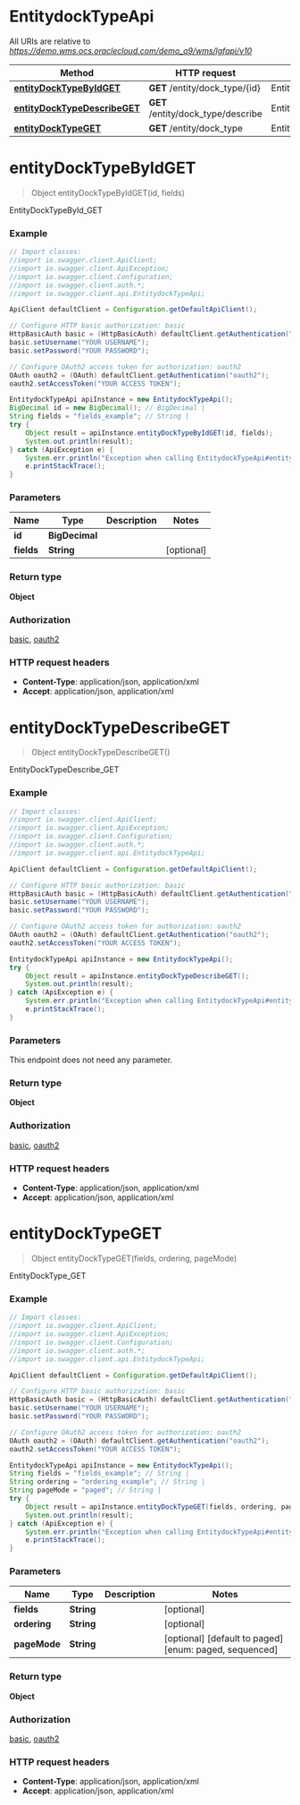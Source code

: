 # EntitydockTypeApi

All URIs are relative to *https://demo.wms.ocs.oraclecloud.com/demo_a9/wms/lgfapi/v10*

Method | HTTP request | Description
------------- | ------------- | -------------
[**entityDockTypeByIdGET**](EntitydockTypeApi.md#entityDockTypeByIdGET) | **GET** /entity/dock_type/{id} | EntityDockTypeById_GET
[**entityDockTypeDescribeGET**](EntitydockTypeApi.md#entityDockTypeDescribeGET) | **GET** /entity/dock_type/describe | EntityDockTypeDescribe_GET
[**entityDockTypeGET**](EntitydockTypeApi.md#entityDockTypeGET) | **GET** /entity/dock_type | EntityDockType_GET


<a name="entityDockTypeByIdGET"></a>
# **entityDockTypeByIdGET**
> Object entityDockTypeByIdGET(id, fields)

EntityDockTypeById_GET



### Example
```java
// Import classes:
//import io.swagger.client.ApiClient;
//import io.swagger.client.ApiException;
//import io.swagger.client.Configuration;
//import io.swagger.client.auth.*;
//import io.swagger.client.api.EntitydockTypeApi;

ApiClient defaultClient = Configuration.getDefaultApiClient();

// Configure HTTP basic authorization: basic
HttpBasicAuth basic = (HttpBasicAuth) defaultClient.getAuthentication("basic");
basic.setUsername("YOUR USERNAME");
basic.setPassword("YOUR PASSWORD");

// Configure OAuth2 access token for authorization: oauth2
OAuth oauth2 = (OAuth) defaultClient.getAuthentication("oauth2");
oauth2.setAccessToken("YOUR ACCESS TOKEN");

EntitydockTypeApi apiInstance = new EntitydockTypeApi();
BigDecimal id = new BigDecimal(); // BigDecimal | 
String fields = "fields_example"; // String | 
try {
    Object result = apiInstance.entityDockTypeByIdGET(id, fields);
    System.out.println(result);
} catch (ApiException e) {
    System.err.println("Exception when calling EntitydockTypeApi#entityDockTypeByIdGET");
    e.printStackTrace();
}
```

### Parameters

Name | Type | Description  | Notes
------------- | ------------- | ------------- | -------------
 **id** | **BigDecimal**|  |
 **fields** | **String**|  | [optional]

### Return type

**Object**

### Authorization

[basic](../README.md#basic), [oauth2](../README.md#oauth2)

### HTTP request headers

 - **Content-Type**: application/json, application/xml
 - **Accept**: application/json, application/xml

<a name="entityDockTypeDescribeGET"></a>
# **entityDockTypeDescribeGET**
> Object entityDockTypeDescribeGET()

EntityDockTypeDescribe_GET



### Example
```java
// Import classes:
//import io.swagger.client.ApiClient;
//import io.swagger.client.ApiException;
//import io.swagger.client.Configuration;
//import io.swagger.client.auth.*;
//import io.swagger.client.api.EntitydockTypeApi;

ApiClient defaultClient = Configuration.getDefaultApiClient();

// Configure HTTP basic authorization: basic
HttpBasicAuth basic = (HttpBasicAuth) defaultClient.getAuthentication("basic");
basic.setUsername("YOUR USERNAME");
basic.setPassword("YOUR PASSWORD");

// Configure OAuth2 access token for authorization: oauth2
OAuth oauth2 = (OAuth) defaultClient.getAuthentication("oauth2");
oauth2.setAccessToken("YOUR ACCESS TOKEN");

EntitydockTypeApi apiInstance = new EntitydockTypeApi();
try {
    Object result = apiInstance.entityDockTypeDescribeGET();
    System.out.println(result);
} catch (ApiException e) {
    System.err.println("Exception when calling EntitydockTypeApi#entityDockTypeDescribeGET");
    e.printStackTrace();
}
```

### Parameters
This endpoint does not need any parameter.

### Return type

**Object**

### Authorization

[basic](../README.md#basic), [oauth2](../README.md#oauth2)

### HTTP request headers

 - **Content-Type**: application/json, application/xml
 - **Accept**: application/json, application/xml

<a name="entityDockTypeGET"></a>
# **entityDockTypeGET**
> Object entityDockTypeGET(fields, ordering, pageMode)

EntityDockType_GET



### Example
```java
// Import classes:
//import io.swagger.client.ApiClient;
//import io.swagger.client.ApiException;
//import io.swagger.client.Configuration;
//import io.swagger.client.auth.*;
//import io.swagger.client.api.EntitydockTypeApi;

ApiClient defaultClient = Configuration.getDefaultApiClient();

// Configure HTTP basic authorization: basic
HttpBasicAuth basic = (HttpBasicAuth) defaultClient.getAuthentication("basic");
basic.setUsername("YOUR USERNAME");
basic.setPassword("YOUR PASSWORD");

// Configure OAuth2 access token for authorization: oauth2
OAuth oauth2 = (OAuth) defaultClient.getAuthentication("oauth2");
oauth2.setAccessToken("YOUR ACCESS TOKEN");

EntitydockTypeApi apiInstance = new EntitydockTypeApi();
String fields = "fields_example"; // String | 
String ordering = "ordering_example"; // String | 
String pageMode = "paged"; // String | 
try {
    Object result = apiInstance.entityDockTypeGET(fields, ordering, pageMode);
    System.out.println(result);
} catch (ApiException e) {
    System.err.println("Exception when calling EntitydockTypeApi#entityDockTypeGET");
    e.printStackTrace();
}
```

### Parameters

Name | Type | Description  | Notes
------------- | ------------- | ------------- | -------------
 **fields** | **String**|  | [optional]
 **ordering** | **String**|  | [optional]
 **pageMode** | **String**|  | [optional] [default to paged] [enum: paged, sequenced]

### Return type

**Object**

### Authorization

[basic](../README.md#basic), [oauth2](../README.md#oauth2)

### HTTP request headers

 - **Content-Type**: application/json, application/xml
 - **Accept**: application/json, application/xml

